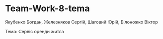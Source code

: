 # Team-Work-8-tema
Якубенко Богдан, Железняков Сергій, Шаговий Юрій, Білоножко Віктор


Тема: Сервіс оренди житла
